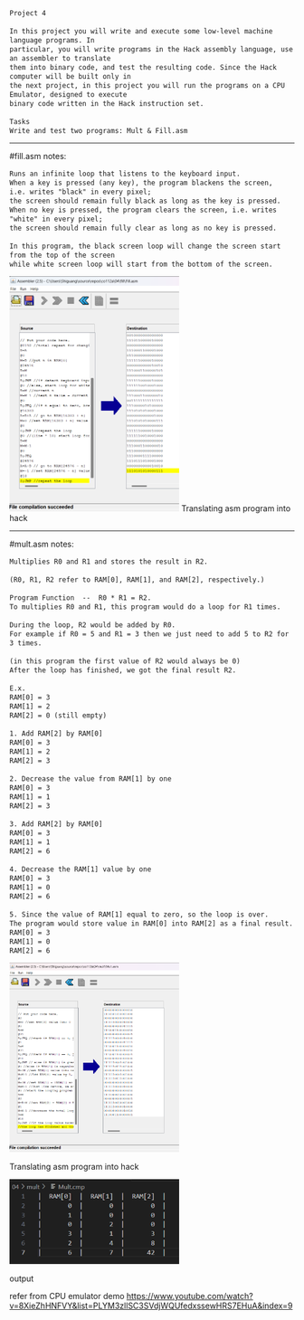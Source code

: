 ``````
Project 4

In this project you will write and execute some low-level machine language programs. In
particular, you will write programs in the Hack assembly language, use an assembler to translate
them into binary code, and test the resulting code. Since the Hack computer will be built only in
the next project, in this project you will run the programs on a CPU Emulator, designed to execute
binary code written in the Hack instruction set.

Tasks
Write and test two programs: Mult & Fill.asm
``````
-------------------
#fill.asm notes:
```
Runs an infinite loop that listens to the keyboard input.
When a key is pressed (any key), the program blackens the screen,
i.e. writes "black" in every pixel;
the screen should remain fully black as long as the key is pressed. 
When no key is pressed, the program clears the screen, i.e. writes
"white" in every pixel;
the screen should remain fully clear as long as no key is pressed.

In this program, the black screen loop will change the screen start from the top of the screen
while white screen loop will start from the bottom of the screen.

```
<img src="images/image4.png" width="300">
Translating asm program into hack

----------------------------------

#mult.asm notes:
``````
Multiplies R0 and R1 and stores the result in R2.

(R0, R1, R2 refer to RAM[0], RAM[1], and RAM[2], respectively.)

Program Function  --  R0 * R1 = R2. 
To multiplies R0 and R1, this program would do a loop for R1 times.

During the loop, R2 would be added by R0.
For example if R0 = 5 and R1 = 3 then we just need to add 5 to R2 for 3 times.

(in this program the first value of R2 would always be 0)
After the loop has finished, we got the final result R2.

E.x.
RAM[0] = 3
RAM[1] = 2
RAM[2] = 0 (still empty)

1. Add RAM[2] by RAM[0]
RAM[0] = 3
RAM[1] = 2
RAM[2] = 3

2. Decrease the value from RAM[1] by one 
RAM[0] = 3
RAM[1] = 1
RAM[2] = 3

3. Add RAM[2] by RAM[0]
RAM[0] = 3
RAM[1] = 1
RAM[2] = 6

4. Decrease the RAM[1] value by one
RAM[0] = 3
RAM[1] = 0
RAM[2] = 6

5. Since the value of RAM[1] equal to zero, so the loop is over.
The program would store value in RAM[0] into RAM[2] as a final result.
RAM[0] = 3
RAM[1] = 0
RAM[2] = 6

``````
<img src="images/imag1.png" width="300">

Translating asm program into hack

<img src="images/image3.png" width="300">

output 

refer from CPU emulator demo
https://www.youtube.com/watch?v=8XieZhHNFVY&list=PLYM3zllSC3SVdjWQUfedxssewHRS7EHuA&index=9

